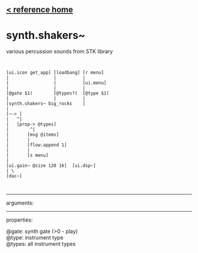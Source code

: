 [< reference home](ceammc_lib.html)
---

# synth.shakers~


various percussion sounds from STK library

```


[ui.icon get_app] [loadbang] [r menu]
|                 |          |
|                 |          [ui.menu]
|                 |          |
[@gate $1(        [@types?(  [@type $1(
|                 |          |
[synth.shakers~ big_rocks    ]
|
[~-> ]
|   ^|
|   [prop-> @types]
|        ^|
|       [msg @items]
|       |
|       [flow.append 1]
|       |
|       [s menu]
|
[ui.gain~ @size 120 16]  [ui.dsp~]
| \
[dac~]

            
```

---
arguments:


---
properties:

@gate: synth gate
            (&gt;0 - play)<br>
@type: instrument type<br>
@types: 
            all instrument types<br>

